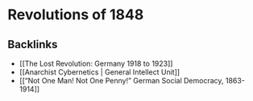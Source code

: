 # Revolutions of 1848



## Backlinks

-   [[The Lost Revolution: Germany 1918 to 1923]]
-   [[Anarchist Cybernetics | General Intellect Unit]]
-   [[&ldquo;Not One Man! Not One Penny!&rdquo; German Social Democracy, 1863-1914]]

